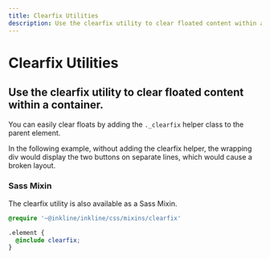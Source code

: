 ```yaml
---
title: Clearfix Utilities
description: Use the clearfix utility to clear floated content within a container. 
---
```


<script setup>
import * as examples from './examples';
</script>

# Clearfix Utilities

## Use the clearfix utility to clear floated content within a container. 

You can easily clear floats by adding the `._clearfix` helper class to the parent element.

In the following example, without adding the clearfix helper, the wrapping div would display the two buttons on separate lines, which would cause a broken layout.

<example type="clearfix" :component="examples.ClearfixBasicExample" :html="examples.ClearfixBasicExampleHTML"></example>

### Sass Mixin
The clearfix utility is also available as a Sass Mixin.

~~~scss
@require '~@inkline/inkline/css/mixins/clearfix'

.element {
  @include clearfix;
}
~~~
